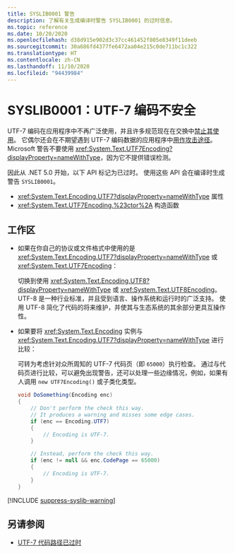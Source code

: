 ```yaml
---
title: SYSLIB0001 警告
description: 了解有关生成编译时警告 SYSLIB0001 的过时信息。
ms.topic: reference
ms.date: 10/20/2020
ms.openlocfilehash: d38d915e902d3c37cc461452f805e8349f11deeb
ms.sourcegitcommit: 30a686fd4377fe6472aa04e215c0de711bc1c322
ms.translationtype: HT
ms.contentlocale: zh-CN
ms.lasthandoff: 11/10/2020
ms.locfileid: "94439984"
---
```

# <a name="syslib0001-the-utf-7-encoding-is-insecure"></a>SYSLIB0001：UTF-7 编码不安全

UTF-7 编码在应用程序中不再广泛使用，并且许多规范现在在交换中[禁止其使用](https://security.stackexchange.com/a/68609/3573)。 它偶尔还会在不期望遇到 UTF-7 编码数据的应用程序中[用作攻击途径](https://cve.mitre.org/cgi-bin/cvekey.cgi?keyword=utf-7)。 Microsoft 警告不要使用 <xref:System.Text.UTF7Encoding?displayProperty=nameWithType>，因为它不提供错误检测。

因此从 .NET 5.0 开始，以下 API 标记为已过时。 使用这些 API 会在编译时生成警告 `SYSLIB0001`。

- <xref:System.Text.Encoding.UTF7?displayProperty=nameWithType> 属性
- <xref:System.Text.UTF7Encoding.%23ctor%2A> 构造函数

## <a name="workarounds"></a>工作区

- 如果在你自己的协议或文件格式中使用的是 <xref:System.Text.Encoding.UTF7?displayProperty=nameWithType> 或 <xref:System.Text.UTF7Encoding>：

  切换到使用 <xref:System.Text.Encoding.UTF8?displayProperty=nameWithType> 或 <xref:System.Text.UTF8Encoding>。 UTF-8 是一种行业标准，并且受到语言、操作系统和运行时的广泛支持。 使用 UTF-8 简化了代码的将来维护，并使其与生态系统的其余部分更具互操作性。

- 如果要将 <xref:System.Text.Encoding> 实例与 <xref:System.Text.Encoding.UTF7?displayProperty=nameWithType> 进行比较：

  可转为考虑针对众所周知的 UTF-7 代码页（即 `65000`）执行检查。 通过与代码页进行比较，可以避免出现警告，还可以处理一些边缘情况，例如，如果有人调用 `new UTF7Encoding()` 或子类化类型。

  ```csharp
  void DoSomething(Encoding enc)
  {
      // Don't perform the check this way.
      // It produces a warning and misses some edge cases.
      if (enc == Encoding.UTF7)
      {
          // Encoding is UTF-7.
      }

      // Instead, perform the check this way.
      if (enc != null && enc.CodePage == 65000)
      {
          // Encoding is UTF-7.
      }
  }
  ```

[!INCLUDE [suppress-syslib-warning](../../../includes/suppress-syslib-warning.md)]

## <a name="see-also"></a>另请参阅

- [UTF-7 代码路径已过时](3.1-5.0.md#utf-7-code-paths-are-obsolete)
